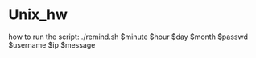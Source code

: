 # Unix_hw

how to run the script:
./remind.sh $minute $hour $day $month $passwd $username $ip $message
